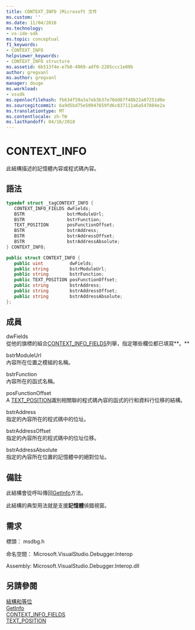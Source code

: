```yaml
---
title: CONTEXT_INFO |Microsoft 文件
ms.custom: ''
ms.date: 11/04/2016
ms.technology:
- vs-ide-sdk
ms.topic: conceptual
f1_keywords:
- CONTEXT_INFO
helpviewer_keywords:
- CONTEXT_INFO structure
ms.assetid: 6b513f4e-e7b0-4969-adf0-2205ccc1e09b
author: gregvanl
ms.author: gregvanl
manager: douge
ms.workload:
- vssdk
ms.openlocfilehash: fb634f59a3a7eb3b37e70dd87f48b22a07251d0e
ms.sourcegitcommit: 6a9d5bd75e50947659fd6c837111a6a547884e2a
ms.translationtype: MT
ms.contentlocale: zh-TW
ms.lasthandoff: 04/16/2018
---
```

# <a name="contextinfo"></a>CONTEXT_INFO
此結構描述的記憶體內容或程式碼內容。  
  
## <a name="syntax"></a>語法  
  
```cpp  
typedef struct _tagCONTEXT_INFO {   
   CONTEXT_INFO_FIELDS dwFields;  
   BSTR                bstrModuleUrl;  
   BSTR                bstrFunction;  
   TEXT_POSITION       posFunctionOffset;  
   BSTR                bstrAddress;  
   BSTR                bstrAddressOffset;  
   BSTR                bstrAddressAbsolute;  
} CONTEXT_INFO;  
```  
  
```csharp  
public struct CONTEXT_INFO {  
   public uint          dwFields;  
   public string        bstrModuleUrl;  
   public string        bstrFunction;  
   public TEXT_POSITION posFunctionOffset;  
   public string        bstrAddress;  
   public string        bstrAddressOffset;  
   public string        bstrAddressAbsolute;  
};  
```  
  
## <a name="members"></a>成員  
 dwFields  
 從他的旗標的組合[CONTEXT_INFO_FIELDS](../../../extensibility/debugger/reference/context-info-fields.md)列舉，指定哪些欄位都已填寫**。**  
  
 bstrModuleUrl  
 內容所在位置之模組的名稱。  
  
 bstrFunction  
 內容所在的函式名稱。  
  
 posFunctionOffset  
 A [TEXT_POSITION](../../../extensibility/debugger/reference/text-position.md)識別相關聯的程式碼內容的函式的行和資料行位移的結構。  
  
 bstrAddress  
 指定的內容所在的程式碼中的位址。  
  
 bstrAddressOffset  
 指定的內容所在的程式碼中的位址位移。  
  
 bstrAddressAbsolute  
 指定的內容所在位置的記憶體中的絕對位址。  
  
## <a name="remarks"></a>備註  
 此結構會從呼叫傳回[GetInfo](../../../extensibility/debugger/reference/idebugmemorycontext2-getinfo.md)方法。  
  
 此結構的典型用法就是支援**記憶體**偵錯視窗。  
  
## <a name="requirements"></a>需求  
 標頭： msdbg.h  
  
 命名空間： Microsoft.VisualStudio.Debugger.Interop  
  
 Assembly: Microsoft.VisualStudio.Debugger.Interop.dll  
  
## <a name="see-also"></a>另請參閱  
 [結構和等位](../../../extensibility/debugger/reference/structures-and-unions.md)   
 [GetInfo](../../../extensibility/debugger/reference/idebugmemorycontext2-getinfo.md)   
 [CONTEXT_INFO_FIELDS](../../../extensibility/debugger/reference/context-info-fields.md)   
 [TEXT_POSITION](../../../extensibility/debugger/reference/text-position.md)
